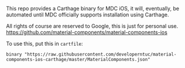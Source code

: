 This repo provides a Carthage binary for MDC iOS, it will, eventually, be automated until MDC officially supports installation using Carthage.

All rights of course are reserved to Google, this is just for personal use. https://github.com/material-components/material-components-ios

To use this, put this in `cartfile`:

```
binary "https://raw.githubusercontent.com/developerntuc/material-components-ios-carthage/master/MaterialComponents.json"
```

